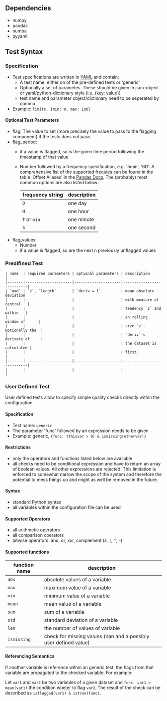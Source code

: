 ## Dependencies
- numpy
- pandas
- numba
- pyyaml

## Test Syntax
### Specification
- Test specifications are written in [YAML](https://en.wikipedia.org/wiki/YAML, "Wikipedia") and contain:
  + A test name, either on of the pre-defined tests or 'generic'
  + Optionally a set of parametes. These should be given in
    json-object or yaml/python-dictionary style (i.e. {key: value})
  + test name and parameter object/dictionary need to be seperated by comma
- Example: `limits, {min: 0, max: 100}`
#### Optional Test Parameters
- flag:
  The value to set (more precisely the value to pass to the flagging component) if the tests
  does not pass
- flag_period:
  + if a value is flagged, so is the given time period following the timestamp of that value
  + Number followed by a frequency specification, e.g. '5min', '6D'.
    A comprehensive list of the supported frequies can be found in the table 'Offset Aliases' in the [Pandas Docs](http://pandas.pydata.org/pandas-docs/stable/user_guide/timeseries.html#dateoffset-objects "Pandas Docs"). The (probably) most common options are also listed below:

    | frequency string | description |
    |------------------|-------------|
    | `D`              | one day     |
    | `H`              | one hour    |
    | `T` or `min`     | one minute  |
    | `S`              | one second  |
- flag_values:
  + Number
  + if a value is flagged, so are the next n previously unflagged values

### Predifined Test
    | name  | required parameters | optional parameters | description               |
    |-------|---------------------|---------------------|---------------------------|
    | `mad` | `z`, `length`       | `deriv = 1`         | mean absolute deviation   |
    |       |                     |                     | with measure of central   |
    |       |                     |                     | tendency `z` and within   |
    |       |                     |                     | an rolling window of      |
    |       |                     |                     | size `z`. Optionally the  |
    |       |                     |                     | `deriv`'s derivate of     |
    |       |                     |                     | the dataset is calculated |
    |       |                     |                     | first.                    |
    |-------|---------------------|---------------------|---------------------------|
    |       |                     |                     |                           |

### User Defined Test
User defined tests allow to specify simple quality checks directly within the configuration.
#### Specification
- Test name: `generic`
- The parameter 'func' followed by an expression needs to be given
- Example: generic, `{func: (thisvar > 0) & ismissing(othervar)}`
#### Restrictions
- only the operators and functions listed below are available
- all checks need to be conditional expression and have to return an array of boolean values. 
  All other expressions are rejected. This limitation is enforced to somewhat narrow the 
  scope of the system and therefore the potential to mess things up and might as well be 
  removed in the future.
#### Syntax
- standard Python syntax
- all variables within the configuration file can be used
#### Supported Operators
- all arithmetic operators
- all comparison operators
- bitwise operators: and, or, xor, complement (`&`, `|`, `^`, `~`)
#### Supported functions

| function name | description                                                      |
|---------------|------------------------------------------------------------------|
| `abs`         | absolute values of a variable                                    |
| `max`         | maximum value of a variable                                      |
| `min`         | minimum value of a variable                                      |
| `mean`        | mean value of a variable                                         |
| `sum`         | sum of a variable                                                |
| `std`         | standard deviation of a variable                                 |
| `len`         | the number of values of variable                                 |
| `ismissing`   | check for missing values (nan and a possibly user defined value) |

#### Referencing Semantics
If another variable is reference within an generic test, the flags from that variable are
propagated to the checked variable. For example:

Let `var1` and `var2` be two variables of a given dataset and `func: var1 > mean(var1)` 
the condition wheter to flag `var2`. The result of the check can be described
as `isflagged(var1) & istrue(func)`.
